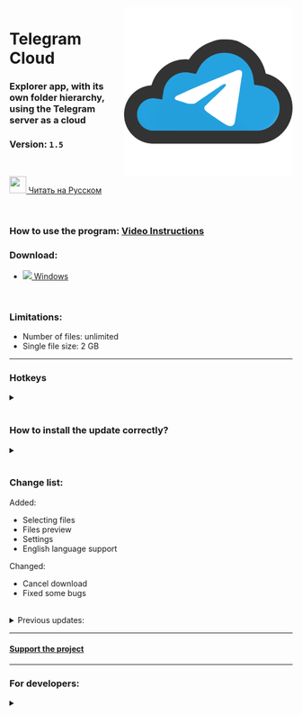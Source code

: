 <img src="TelegramCloud/Web/images/TelegramCloud.png" width="300" align="right">

# Telegram Cloud

### Explorer app, with its own folder hierarchy, using the Telegram server as a cloud

### Version: <a id="version"><code>1.5</code></a>

</br>

<a href="README.md" ><img src="https://emojio.ru/images/twitter-64/1f1f7-1f1fa.png" width="30" height="30"></img> Читать на Русском</a>

</br>

### How to use the program: <a href="https://superzombi.github.io/telegram-cloud.docs">Video Instructions</a>

### Download:
<ul>
 <li><img src="https://img-premium.flaticon.com/png/512/888/888882.png?token=exp=1622637331~hmac=bf60c71ded33b51da0a6d32c3833d1f7" height=15px><a href="https://github.com/SuperZombi/Telegram_Cloud/releases/download/1.5/Telegram.Cloud.zip"> Windows</a></li>
</ul>
</br>


### Limitations:

<ul>
 <li>Number of files: unlimited</li>
  <li>Single file size: 2 GB</li>
</ul>
<hr>

### Hotkeys
<details>
<summary></summary>
<ul>
	<li>Create a new folder: <code>shift</code>+<code>N</code></li>
	<li>Select all files: <code>shift</code>+<code>A</code></li>
	<li>Select the next file: <code>shift</code>+<code>⬇</code></li>
	<li>Select the previous file: <code>shift</code>+<code>⬆</code></li>
</ul>
</details>
</br>


### How to install the update correctly?
<details>
<summary></summary>
<a href="https://superzombi.github.io/telegram-cloud.docs/#upgrade">Video Instruction</a>

In order to keep all your files on upgrade you need:
<ol>
 <li>Download the archive.</li>
 <li>Delete the <code>Telegram Cloud.exe</code> file in the folder where you currently have the program installed.</li>
 <li>Extract the archive to the folder where you have installed Telegram Cloud.</li>
 Done!
</ol>
</details>
</br>



### Change list:

<div id="change_list">
Added:
<ul>
 <li>Selecting files</li>
 <li>Files preview</li>
 <li>Settings</li>
 <li>English language support</li>
</ul>
Changed:
<ul>
 <li>Cancel download</li>
 <li>Fixed some bugs</li>
</ul>
</div>
 
 
 </br>
 <details>
 <summary>Previous updates:</summary>
 <table>
	 
<tr><td>1.5</td><td>
Added:
<ul>
 <li>Selecting files</li>
 <li>Files preview</li>
 <li>Settings</li>
 <li>English language support</li>
</ul>
Changed:
<ul>
 <li>Cancel download</li>
 <li>Fixed some bugs</li>
</ul>
 </td></tr>
  
<tr><td>1.4</td>
  <td>
Added:
<ul>
 <li>Auto theme detection</li>
</ul>
Changed:
<ul>
 <li>Now, after downloading, the explorer opens with the focus on the file</li>
 <li>Fixed some bugs</li>
</ul>
 </td></tr>  
  
  
<tr><td>1.3</td>
  <td>
Added:
<ul>
 <li>Dark theme</li>
 <li>Auto check for updates</li>
</ul>
Changed:
<ul>
 <li>Fixed bug with search window</li>
  <li>Search now ignores case</li>
</ul>
 </td></tr> 
  
  
<tr><td>1.2</td>
  <td>
Added:
<ul>
 <li>File searcher</li>
  <li>Awesome notifications</li>
</ul>
Changed:
<ul>
 <li>Fixed carousel menu bug</li>
  <li>GitHub button has moved to carousel menu</li>
</ul>
 </td></tr> 
  
  
  <tr><td>1.1</td>
  <td>
 Added:
<ul>
 <li>Sorting files</li>
  <li>Checking for updates</li>
</ul>
 Changed:
<ul>
 <li>Fixed some bugs</li>
</ul>
 </td></tr>
 </table>
</details>
<hr>


#### <a href="https://www.donationalerts.com/r/super_zombi">Support the project</a>

<hr>


### For developers:
<details>
<summary></summary>
 
### <a href="https://superzombi.github.io/telegram-cloud.docs/developer.html">Developer Instructions</a></br>
   
### Required Python libraries:
<details>
<ul>
 <li><a href="https://pypi.org/project/Pyrogram/">pyrogram</a></li>
  <li><a href="https://pypi.org/project/Eel/">eel</a></li>
 <li><a href="https://pypi.org/project/requests/">requests</a></li>
 <li><a href="https://pypi.org/project/beautifulsoup4/">beautifulsoup</a></li>
</ul>
</details>
</details>
